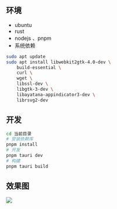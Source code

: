 ## 环境
- ubuntu
- rust
- nodejs 、pnpm 
- 系统依赖

```bash
sudo apt update
sudo apt install libwebkit2gtk-4.0-dev \
    build-essential \
    curl \
    wget \
    libssl-dev \
    libgtk-3-dev \
    libayatana-appindicator3-dev \
    librsvg2-dev
```

## 开发

```bash
cd 当前目录
# 安装依赖库
pnpm install
# 开发
pnpm tauri dev
# 构建
pnpm tauri build
```

## 效果图
![](https://img-blog.csdnimg.cn/974a5ba66bb4430ea90a4e55dcfe106b.png#pic_center)
